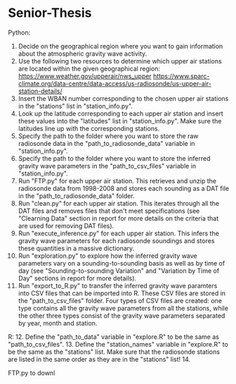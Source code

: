 # Senior-Thesis

Python:
1. Decide on the geographical region where you want to gain information about the atmospheric gravity wave activity.
2. Use the following two resources to determine which upper air stations are located within the given geographical region:
https://www.weather.gov/upperair/nws_upper 
https://www.sparc-climate.org/data-centre/data-access/us-radiosonde/us-upper-air-station-details/
3. Insert the WBAN number corresponding to the chosen upper air stations in the "stations" list in "station_info.py".
4. Look up the latitude corresponding to each upper air station and insert these values into the "latitudes" list in "station_info.py". Make sure the latitudes line up with the corresponding stations.
5. Specify the path to the folder where you want to store the raw radiosonde data in the "path_to_radiosonde_data" variable in "station_info.py". 
6. Specify the path to the folder where you want to store the inferred gravity wave parameters in the "path_to_csv_files" variable in "station_info.py". 
7. Run "FTP.py" for each upper air station. This retrieves and unzip the radiosonde data from 1998-2008 and stores each sounding as a DAT file in the "path_to_radiosonde_data" folder. 
8. Run "clean.py" for each upper air station. This iterates through all the DAT files and removes files that don't meet specifications (see "Clearning Data" section in report for more details on the criteria that are used for removing DAT files). 
9. Run "execute_inference.py" for each upper air station. This infers the gravity wave parameters for each radiosonde soundings and stores these quantities in a massive dictionary.
10. Run "exploration.py" to explore how the inferred gravity wave parameters vary on a sounding-to-sounding basis as well as by time of day (see "Sounding-to-sounding Variation" and "Variation by Time of Day" sections in report for more details). 
11. Run "export_to_R.py" to transfer the inferred gravity wave paramters into CSV files that can be imported into R. These CSV files are stored in the "path_to_csv_files" folder. Four types of CSV files are created: one type contains all the gravity wave parameters from all the stations, while the other three types consist of the gravity wave parameters separated by year, month and station.

R:
12. Define the "path_to_data" variable in "explore.R" to be the same as "path_to_csv_files". 
13. Define the "station_names" variable in "explore.R" to be the same as the "stations" list. Make sure that the radiosonde stations are listed in the same order as they are in the "stations" list!
14. 

FTP.py to downl
